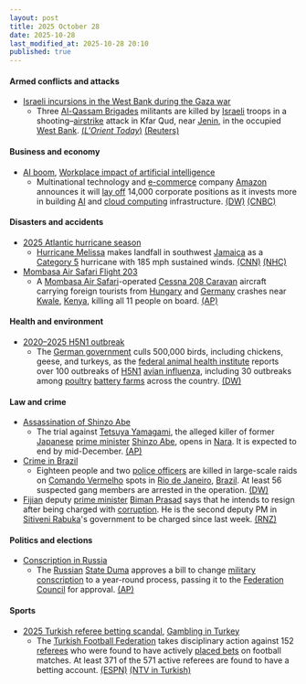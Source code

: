 ```yaml
---
layout: post
title: 2025 October 28
date: 2025-10-28
last_modified_at: 2025-10-28 20:10
published: true
---
```



#### Armed conflicts and attacks

* [Israeli incursions in the West Bank during the Gaza war](https://en.wikipedia.org/wiki/Israeli_incursions_in_the_West_Bank_during_the_Gaza_war "Israeli incursions in the West Bank during the Gaza war")
  * Three [Al-Qassam Brigades](https://en.wikipedia.org/wiki/Al-Qassam_Brigades "Al-Qassam Brigades") militants are killed by [Israeli](https://en.wikipedia.org/wiki/Israel "Israel") troops in a shooting–[airstrike](https://en.wikipedia.org/wiki/Airstrike "Airstrike") attack in Kfar Qud, near [Jenin](https://en.wikipedia.org/wiki/Jenin "Jenin"), in the occupied [West Bank](https://en.wikipedia.org/wiki/West_Bank "West Bank"). [(*L'Orient Today*)](https://today.lorientlejour.com/article/1482763/israel-police-say-3-palestinians-killed-in-raid-near-jenin.html) [(Reuters)](https://www.reuters.com/world/middle-east/israeli-forces-kill-three-palestinian-militants-west-bank-police-say-2025-10-28/)

#### Business and economy

* [AI boom](https://en.wikipedia.org/wiki/AI_boom "AI boom"), [Workplace impact of artificial intelligence](https://en.wikipedia.org/wiki/Workplace_impact_of_artificial_intelligence "Workplace impact of artificial intelligence")
  * Multinational technology and [e-commerce](https://en.wikipedia.org/wiki/E-commerce "E-commerce") company [Amazon](https://en.wikipedia.org/wiki/Amazon_Inc "Amazon Inc") announces it will [lay off](https://en.wikipedia.org/wiki/Layoff "Layoff") 14,000 corporate positions as it invests more in building [AI](https://en.wikipedia.org/wiki/Artificial_intelligence "Artificial intelligence") and [cloud computing](https://en.wikipedia.org/wiki/Cloud_computing "Cloud computing") infrastructure. [(DW)](https://www.dw.com/en/amazon-to-cut-14000-corporate-jobs-amid-ai-investment/a-74524365) [(CNBC)](https://www.cnbc.com/2025/10/28/amazon-layoffs-corporate-workers-ai.html)

#### Disasters and accidents

* [2025 Atlantic hurricane season](https://en.wikipedia.org/wiki/2025_Atlantic_hurricane_season "2025 Atlantic hurricane season")
  * [Hurricane Melissa](https://en.wikipedia.org/wiki/Hurricane_Melissa "Hurricane Melissa") makes landfall in southwest [Jamaica](https://en.wikipedia.org/wiki/Jamaica "Jamaica") as a [Category 5](https://en.wikipedia.org/wiki/Saffir-Simpson_scale "Saffir-Simpson scale") hurricane with 185 mph sustained winds. [(CNN)](https://www.cnn.com/weather/live-news/hurricane-melissa-jamaica-landfall-tuesday-climate?t=1761671017139) [(NHC)](https://www.nhc.noaa.gov/text/refresh/MIATCUAT3%2Bshtml/281558.shtml)
* [Mombasa Air Safari Flight 203](https://en.wikipedia.org/wiki/Mombasa_Air_Safari_Flight_203 "Mombasa Air Safari Flight 203")
  * A [Mombasa Air Safari](https://en.wikipedia.org/wiki/Mombasa_Air_Safari "Mombasa Air Safari")-operated [Cessna 208 Caravan](https://en.wikipedia.org/wiki/Cessna_208_Caravan "Cessna 208 Caravan") aircraft carrying foreign tourists from [Hungary](https://en.wikipedia.org/wiki/Hungary "Hungary") and [Germany](https://en.wikipedia.org/wiki/Germany "Germany") crashes near [Kwale](https://en.wikipedia.org/wiki/Kwale "Kwale"), [Kenya](https://en.wikipedia.org/wiki/Kenya "Kenya"), killing all 11 people on board. [(AP)](https://apnews.com/article/kenya-plane-crash-kwale-tourism-maasai-mara-20f6c5fa0a77a70af475844d0d42bd18)

#### Health and environment

* [2020–2025 H5N1 outbreak](https://en.wikipedia.org/wiki/2020%E2%80%932025_H5N1_outbreak "2020–2025 H5N1 outbreak")
  * The [German government](https://en.wikipedia.org/wiki/German_government "German government") culls 500,000 birds, including chickens, geese, and turkeys, as the [federal animal health institute](https://en.wikipedia.org/wiki/Friedrich_Loeffler_Institute "Friedrich Loeffler Institute") reports over 100 outbreaks of [H5N1](https://en.wikipedia.org/wiki/Influenza_A_virus_subtype_H5N1 "Influenza A virus subtype H5N1") [avian influenza](https://en.wikipedia.org/wiki/Avian_influenza "Avian influenza"), including 30 outbreaks among [poultry](https://en.wikipedia.org/wiki/Poultry "Poultry") [battery farms](https://en.wikipedia.org/wiki/Battery_cage "Battery cage") across the country. [(DW)](https://www.dw.com/en/germany-500000-birds-culled-as-flu-spreads/a-74516613)

#### Law and crime

* [Assassination of Shinzo Abe](https://en.wikipedia.org/wiki/Assassination_of_Shinzo_Abe "Assassination of Shinzo Abe")
  * The trial against [Tetsuya Yamagami](https://en.wikipedia.org/wiki/Tetsuya_Yamagami "Tetsuya Yamagami"), the alleged killer of former [Japanese](https://en.wikipedia.org/wiki/Japan "Japan") [prime minister](https://en.wikipedia.org/wiki/Japanese_Prime_Minister "Japanese Prime Minister") [Shinzo Abe](https://en.wikipedia.org/wiki/Shinzo_Abe "Shinzo Abe"), opens in [Nara](https://en.wikipedia.org/wiki/Nara_%28city%29 "Nara (city)"). It is expected to end by mid-December. [(AP)](https://apnews.com/article/trial-former-japanese-prime-minister-abe-japan-0c9af312a2bd651712731167960d8f3a)
* [Crime in Brazil](https://en.wikipedia.org/wiki/Crime_in_Brazil "Crime in Brazil")
  * Eighteen people and two [police officers](https://en.wikipedia.org/wiki/Law_enforcement_in_Brazil "Law enforcement in Brazil") are killed in large-scale raids on [Comando Vermelho](https://en.wikipedia.org/wiki/Comando_Vermelho "Comando Vermelho") spots in [Rio de Janeiro](https://en.wikipedia.org/wiki/Rio_de_Janeiro "Rio de Janeiro"), [Brazil](https://en.wikipedia.org/wiki/Brazil "Brazil"). At least 56 suspected gang members are arrested in the operation. [(DW)](https://www.dw.com/en/brazil-20-dead-including-police-in-major-rio-drugs-raid/a-74530642)
* [Fijian](https://en.wikipedia.org/wiki/Fiji "Fiji") deputy [prime minister](https://en.wikipedia.org/wiki/Prime_Minister_of_Fiji "Prime Minister of Fiji") [Biman Prasad](https://en.wikipedia.org/wiki/Biman_Prasad "Biman Prasad") says that he intends to resign after being charged with [corruption](https://en.wikipedia.org/wiki/Corruption "Corruption"). He is the second deputy PM in [Sitiveni Rabuka](https://en.wikipedia.org/wiki/Sitiveni_Rabuka "Sitiveni Rabuka")'s government to be charged since last week. [(RNZ)](https://www.rnz.co.nz/international/pacific-news/577048/second-fijian-deputy-pm-charged-with-corruption-related-offences)

#### Politics and elections

* [Conscription in Russia](https://en.wikipedia.org/wiki/Conscription_in_Russia "Conscription in Russia")
  * The [Russian](https://en.wikipedia.org/wiki/Russia "Russia") [State Duma](https://en.wikipedia.org/wiki/State_Duma "State Duma") approves a bill to change [military conscription](https://en.wikipedia.org/wiki/Military_conscription "Military conscription") to a year-round process, passing it to the [Federation Council](https://en.wikipedia.org/wiki/Federation_Council_%28Russia%29 "Federation Council (Russia)") for approval. [(AP)](https://apnews.com/article/russia-military-conscription-draft-ukraine-war-9849511e45f7b7db596103fd71e69bae)

#### Sports

* [2025 Turkish referee betting scandal](https://en.wikipedia.org/wiki/2025_Turkish_referee_betting_scandal "2025 Turkish referee betting scandal"), [Gambling in Turkey](https://en.wikipedia.org/wiki/Gambling_in_Turkey "Gambling in Turkey")
  * The [Turkish Football Federation](https://en.wikipedia.org/wiki/Turkish_Football_Federation "Turkish Football Federation") takes disciplinary action against 152 [referees](https://en.wikipedia.org/wiki/Referee "Referee") who were found to have actively [placed bets](https://en.wikipedia.org/wiki/Sports_betting "Sports betting") on football matches. At least 371 of the 571 active referees are found to have a betting account. [(ESPN)](https://www.espn.com/soccer/story/_/id/46746149/turkey-federation-betting-probe-10-refs-bet-10000-matches) [(NTV in Turkish)](https://www.ntv.com.tr/sporskor/hakemlere-bahis-sorusturmasi-tff-acikladi-152-hakem-pfdkya-sevk-edildi%2CG7XpFxgAHUyjGpjEOVuIOw)
